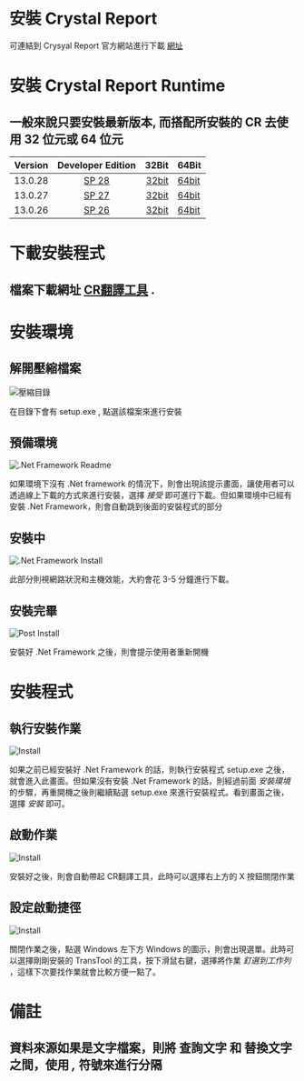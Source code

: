 # 安裝 Crystal Report 
可連結到 Crysyal Report 官方網站進行下載 [網址](https://www.crystalreports.com/download/)

# 安裝 Crystal Report Runtime
## 一般來說只要安裝最新版本, 而搭配所安裝的 CR 去使用 32 位元或 64 位元

Version       | Developer Edition | 32Bit | 64Bit
--------------|:-----------------:| -----:|------------------------
13.0.28       |	[SP 28](https://origin.softwaredownloads.sap.com/public/file/0020000001263622020)|[32bit](https://origin.softwaredownloads.sap.com/public/file/0020000001263572020)|[64bit](https://origin.softwaredownloads.sap.com/public/file/0020000001263562020)
13.0.27       |	[SP 27](https://origin.softwaredownloads.sap.com/public/file/0020000000543482020)|[32bit](https://origin.softwaredownloads.sap.com/public/file/0020000000543412020)|[64bit](https://origin.softwaredownloads.sap.com/public/file/0020000000543422020)
13.0.26       |	[SP 26](https://origin.softwaredownloads.sap.com/public/file/0020000002112552019)|[32bit](https://origin.softwaredownloads.sap.com/public/file/0020000002112472019)|[64bit](https://origin.softwaredownloads.sap.com/public/file/0020000002112482019)

# 下載安裝程式

## 檔案下載網址 [CR翻譯工具](CR翻譯工具.zip) .


# 安裝環境

## 解開壓縮檔案
![壓縮目錄](001.PNG)

在目錄下會有 setup.exe , 點選該檔案來進行安裝

## 預備環境
![.Net Framework Readme](002.PNG)

如果環境下沒有 .Net framework 的情況下，則會出現該提示畫面，讓使用者可以透過線上下載的方式來進行安裝，選擇 *接受* 即可進行下載。但如果環境中已經有安裝 .Net Framework，則會自動跳到後面的安裝程式的部分

## 安裝中
![.Net Framework Install](003.PNG)

此部分則視網路狀況和主機效能，大約會花 3-5 分鐘進行下載。

## 安裝完畢
![Post Install](004.PNG)

安裝好 .Net Framework 之後，則會提示使用者重新開機


# 安裝程式

## 執行安裝作業
![Install](010.PNG)

如果之前已經安裝好 .Net Framework 的話，則執行安裝程式 setup.exe 之後，就會進入此畫面。但如果沒有安裝 .Net Framework 的話，則經過前面 *安裝環境* 的步驟，再重開機之後則繼續點選 setup.exe 來進行安裝程式。看到畫面之後，選擇 *安裝* 即可。

## 啟動作業
![Install](011.PNG)

安裝好之後，則會自動帶起 CR翻譯工具，此時可以選擇右上方的 X 按鈕關閉作業

## 設定啟動捷徑
![Install](012.PNG)

關閉作業之後，點選 Windows 左下方 Windows 的圖示，則會出現選單。此時可以選擇剛剛安裝的 TransTool 的工具，按下滑鼠右鍵，選擇將作業 *釘選到工作列* ，這樣下次要找作業就會比較方便一點了。


# 備註

## 資料來源如果是文字檔案，則將 查詢文字 和 替換文字 之間，使用 *,* 符號來進行分隔

